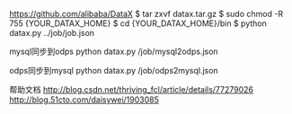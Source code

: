https://github.com/alibaba/DataX
$ tar zxvf datax.tar.gz
$ sudo chmod -R 755 {YOUR_DATAX_HOME}
$ cd  {YOUR_DATAX_HOME}/bin
$ python datax.py ../job/job.json

mysql同步到odps  python datax.py /job/mysql2odps.json

odps同步到mysql  python datax.py /job/odps2mysql.json

帮助文档
http://blog.csdn.net/thriving_fcl/article/details/77279026
http://blog.51cto.com/daisywei/1903085